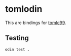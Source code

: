 # tomlodin

This are bindings for [tomlc99](https://github.com/cktan/tomlc99).

## Testing

```bash
odin test .
```
